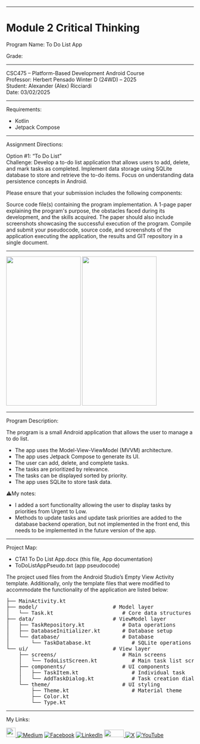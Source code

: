 ﻿-----------------------------------------------------------------------------------------------------------------------------
# Module 2 Critical Thinking 
Program Name: To Do List App

Grade: 

-----------------------------------------------------------------------------------------------------------------------------

CSC475 – Platform-Based Development Android Course  
Professor: Herbert Pensado
Winter D (24WD) – 2025   
Student: Alexander (Alex) Ricciardi   
Date: 03/02/2025   

-----------------------------------------------------------------------------------------------------------------------------

Requirements:  
- Kotlin
- Jetpack Compose 

-----------------------------------------------------------------------------------------------------------------------------

Assignment Directions:  

Option #1: “To Do List”   
Challenge: Develop a to-do list application that allows users to add, delete, and mark tasks as completed. Implement data storage using SQLite database to store and retrieve the to-do items. Focus on understanding data persistence concepts in Android.

Please ensure that your submission includes the following components:

Source code file(s) containing the program implementation.
A 1-page paper explaining the program's purpose, the obstacles faced during its development, and the skills acquired. The paper should also include screenshots showcasing the successful execution of the program.
Compile and submit your pseudocode, source code, and screenshots of the application executing the application, the results and GIT repository in a single document.

-----------------------------------------------------------------------------------------------------------------------------

<img width="200" height="400" src="https://github.com/user-attachments/assets/f3bf6bb7-3438-4d3b-af59-c53f9d9b7a0c">
<img width="200" height="400" src="https://github.com/user-attachments/assets/198d2ae2-81f5-465f-b0df-e827a1169199">

-----------------------------------------------------------------------------------------------------------------------------

Program Description:

The program is a small Android application that allows the user to manage a to do list.  
- The app uses the Model-View-ViewModel (MVVM) architecture.
- The app uses Jetpack Compose to generate its UI.
- The user can add, delete, and complete tasks.
- The tasks are prioritized by relevance.
- The tasks can be displayed sorted by priority.
- The app uses SQLite to store task data.

⚠️My notes:

- I added a sort functionality allowing the user to display tasks by priorities from Urgent to Low.
- Methods to update tasks and update task priorities are added to the database backend operation, but not implemented in the front end, this needs to be implemented in the future version of the app.  

-----------------------------------------------------------------------------------------------------------------------------

Project Map:

-	CTA1 To Do List App.docx (this file, App documentation)
-	ToDoListAppPseudo.txt (app pseudocode)

The project used files from the Android Studio’s Empty View Activity template. Additionally, only the template files that were modified to accommodate the functionality of the application are listed below: 

<pre>
├── MainActivity.kt
├── model/                        # Model layer
│   └── Task.kt                      # Core data structures
├── data/                         # ViewModel layer
│   ├── TaskRepository.kt            # Data operations
│   ├── DatabaseInitializer.kt       # Database setup
│   └── database/                    # Database 
│       └── TaskDatabase.kt             # SQLite operations
└── ui/                           # View layer
    ├── screens/                     # Main screens
    │   └── TodoListScreen.kt           # Main task list screen
    ├── components/                  # UI components
    │   ├── TaskItem.kt                 # Individual task 
    │   └── AddTaskDialog.kt            # Task creation dialog
    └── theme/                       # UI styling
        ├── Theme.kt                    # Material theme 
        ├── Color.kt               
        └── Type.kt     </pre>

-----------------------------------------------------------------------------------------------------------------------------

My Links:   

<span><a href="https://www.alexomegapy.com" target="_blank"><img width="25" height="25" src="https://github.com/user-attachments/assets/a8e0ea66-5d8f-43b3-8fff-2c3d74d57f53"></span>    [![Medium](https://img.shields.io/badge/Medium-12100E?style=for-the-badge&logo=medium&logoColor=whit)](https://medium.com/@alex.omegapy)    [![Facebook](https://img.shields.io/badge/Facebook-%231877F2.svg?logo=Facebook&logoColor=white)](https://www.facebook.com/profile.php?id=100089638857137)    [![LinkedIn](https://img.shields.io/badge/LinkedIn-%230077B5.svg?logo=linkedin&logoColor=white)](https://linkedin.com/in/alex-ricciardi)    <span><a href="https://www.threads.net/@alexomegapy?hl=en" target="_blank"><img width="53" height="20" src="https://github.com/user-attachments/assets/58c9e833-4501-42e4-b4fe-39ffafba99b2"></span>    [![X](https://img.shields.io/badge/X-black.svg?logo=X&logoColor=white)](https://x.com/AlexOmegapy)    [![YouTube](https://img.shields.io/badge/YouTube-%23FF0000.svg?logo=YouTube&logoColor=white)](https://www.youtube.com/channel/UC4rMaQ7sqywMZkfS1xGh2AA) 


